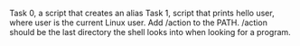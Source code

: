 Task 0, a script that creates an alias
Task 1, script that prints hello user, where user is the current Linux user.
Add /action to the PATH. /action should be the last directory the shell looks into when looking for a program.
